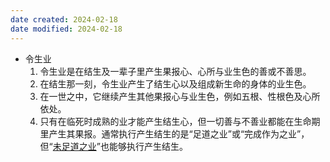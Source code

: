 ```yaml
---
date created: 2024-02-18
date modified: 2024-02-18
---
```

- 令生业
    1. 令生业是在结生及一辈子里产生果报心、心所与业生色的善或不善思。
    2. 在结生那一刻，令生业产生了结生心以及组成新生命的身体的业生色。
    3. 在一世之中，它继续产生其他果报心与业生色，例如五根、性根色及心所依处。
    4. 只有在临死时成熟的业才能产生结生心，但一切善与不善业都能在生命期里产生其果报。通常执行产生结生的是“足道之业”或“完成作为之业”，但“[未足道之业](未足道之业.md)”也能够执行产生结生。
